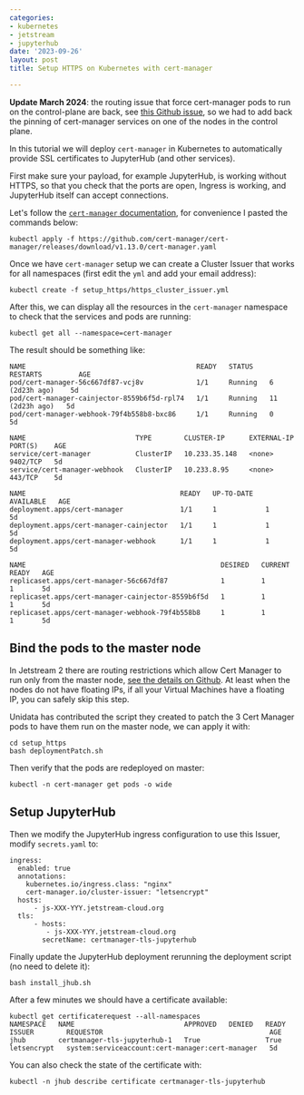 ```yaml
---
categories:
- kubernetes
- jetstream
- jupyterhub
date: '2023-09-26'
layout: post
title: Setup HTTPS on Kubernetes with cert-manager

---
```


**Update March 2024**: the routing issue that force cert-manager pods to run on the control-plane are back, see [this Github issue](https://github.com/zonca/jupyterhub-deploy-kubernetes-jetstream/issues/75), so we had to add back the pinning of cert-manager services on one of the nodes in the control plane.

In this tutorial we will deploy `cert-manager` in Kubernetes to automatically provide SSL certificates to JupyterHub (and other services).

First make sure your payload, for example JupyterHub, is working without HTTPS, so that you check that the ports are open, Ingress is working, and JupyterHub itself can accept connections.

Let's follow the [`cert-manager` documentation](https://cert-manager.io/docs/installation/kubectl/), for convenience I pasted the commands below:

    kubectl apply -f https://github.com/cert-manager/cert-manager/releases/download/v1.13.0/cert-manager.yaml

Once we have `cert-manager` setup we can create a Cluster Issuer that works for all namespaces (first edit the `yml` and add your email address):

    kubectl create -f setup_https/https_cluster_issuer.yml

After this, we can display all the resources in the `cert-manager` namespace to
check that the services and pods are running:

    kubectl get all --namespace=cert-manager

The result should be something like:

```
NAME                                          READY   STATUS    RESTARTS         AGE
pod/cert-manager-56c667df87-vcj8v             1/1     Running   6 (2d23h ago)    5d
pod/cert-manager-cainjector-8559b6f5d-rpl74   1/1     Running   11 (2d23h ago)   5d
pod/cert-manager-webhook-79f4b558b8-bxc86     1/1     Running   0                5d

NAME                           TYPE        CLUSTER-IP      EXTERNAL-IP   PORT(S)    AGE
service/cert-manager           ClusterIP   10.233.35.148   <none>        9402/TCP   5d
service/cert-manager-webhook   ClusterIP   10.233.8.95     <none>        443/TCP    5d

NAME                                      READY   UP-TO-DATE   AVAILABLE   AGE
deployment.apps/cert-manager              1/1     1            1           5d
deployment.apps/cert-manager-cainjector   1/1     1            1           5d
deployment.apps/cert-manager-webhook      1/1     1            1           5d

NAME                                                DESIRED   CURRENT   READY   AGE
replicaset.apps/cert-manager-56c667df87             1         1         1       5d
replicaset.apps/cert-manager-cainjector-8559b6f5d   1         1         1       5d
replicaset.apps/cert-manager-webhook-79f4b558b8     1         1         1       5d
```

## Bind the pods to the master node

In Jetstream 2 there are routing restrictions which allow Cert Manager to run only from the master node, [see the details on Github](https://github.com/zonca/jupyterhub-deploy-kubernetes-jetstream/issues/75). At least when the nodes do not have floating IPs, if all your Virtual Machines have a floating IP, you can safely skip this step.

Unidata has contributed the script they created to patch the 3 Cert Manager pods to have them run on the master node, we can apply it with:

    cd setup_https
    bash deploymentPatch.sh

Then verify that the pods are redeployed on master:

    kubectl -n cert-manager get pods -o wide

## Setup JupyterHub

Then we modify the JupyterHub ingress configuration to use this Issuer,
modify `secrets.yaml` to:

```
ingress:
  enabled: true
  annotations:
    kubernetes.io/ingress.class: "nginx"
    cert-manager.io/cluster-issuer: "letsencrypt"
  hosts:
      - js-XXX-YYY.jetstream-cloud.org
  tls:
      - hosts:
         - js-XXX-YYY.jetstream-cloud.org
        secretName: certmanager-tls-jupyterhub
```

Finally update the JupyterHub deployment rerunning the deployment script (no need to delete it):

    bash install_jhub.sh

After a few minutes we should have a certificate available:

```
kubectl get certificaterequest --all-namespaces
NAMESPACE   NAME                           APPROVED   DENIED   READY   ISSUER        REQUESTOR                                         AGE
jhub        certmanager-tls-jupyterhub-1   True                True    letsencrypt   system:serviceaccount:cert-manager:cert-manager   5d
```

You can also check the state of the certificate with:

```
kubectl -n jhub describe certificate certmanager-tls-jupyterhub
```
